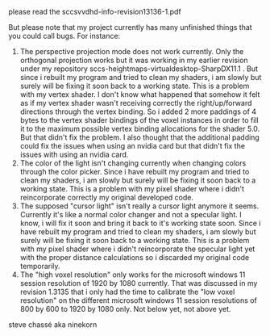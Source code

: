please read the sccsvvdhd-info-revision13136-1.pdf

But please note that my project currently has many unfinished things that you could call bugs. For instance:

1. The perspective projection mode does not work currently. Only the orthogonal projection works but it was working in my earlier revision under my repository sccs-heightmaps-virtualdesktop-SharpDX11.1 . But since i rebuilt my program and tried to clean my shaders, i am slowly but surely will be fixing it soon back to a working state. This is a problem with my vertex shader. I don't know what happened that somehow it felt as if my vertex shader wasn't receiving correctly the right/up/forward directions through the vertex binding. So i added 2 more paddings of 4 bytes to the vertex shader bindings of the voxel instances in order to fill it to the maximum possible vertex binding allocations for the shader 5.0. But that didn't fix the problem. I also thought that the additional padding could fix the issues when using an nvidia card but that didn't fix the issues with using an nvidia card.
2. The color of the light isn't changing currently when changing colors through the color picker. Since i have rebuilt my program and tried to clean my shaders, i am slowly but surely will be fixing it soon back to a working state. This is a problem with my pixel shader where i didn't reincorporate correctly my original developed code.
3. The supposed "cursor light" isn't really a cursor light anymore it seems. Currently it's like a normal color changer and not a specular light. I know, i will fix it soon and bring it back to it's working state soon. Since i have rebuilt my program and tried to clean my shaders, i am slowly but surely will be fixing it soon back to a working state. This is a problem with my pixel shader where i didn't reincorporate the specular light yet with the proper distance calculations so i discarded my original code temporarily. 
4. The "high voxel resolution" only works for the microsoft windows 11 session resolution of 1920 by 1080 currently. That was discussed in my revision 1.3135 that i only had the time to calibrate the "low voxel resolution" on the different microsoft windows 11 session resolutions of 800 by 600 to 1920 by 1080 only. Not below yet, not above yet.

steve chassé aka ninekorn
